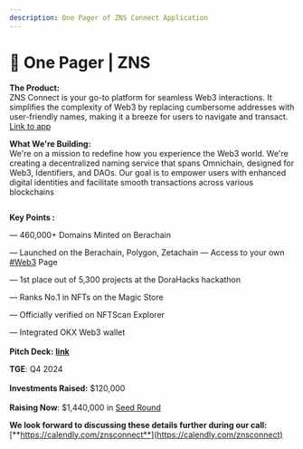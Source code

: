 ```yaml
---
description: One Pager of ZNS Connect Application
---
```


# 👾 One Pager | ZNS

**The Product:**\
ZNS Connect is your go-to platform for seamless Web3 interactions. It simplifies the complexity of Web3 by replacing cumbersome addresses with user-friendly names, making it a breeze for users to navigate and transact.\
[Link to app](https://app.znsconnect.io/)

**What We're Building:**\
We're on a mission to redefine how you experience the Web3 world. We're creating a decentralized naming service that spans Omnichain, designed for Web3, Identifiers, and DAOs. Our goal is to empower users with enhanced digital identities and facilitate smooth transactions across various blockchains

<figure><img src=".gitbook/assets/One pager - ZNS Connect (1).jpg" alt=""><figcaption></figcaption></figure>

**Key Points :**

— 460,000+ Domains Minted on Berachain

— Launched on the Berachain, Polygon, Zetachain — Access to your own [#Web3](tg://search\_hashtag?hashtag=Web3) Page

&#x20;— 1st place out of 5,300 projects at the DoraHacks hackathon&#x20;

— Ranks No.1 in NFTs on the Magic Store&#x20;

— Officially verified on NFTScan Explorer&#x20;

— Integrated OKX Web3 wallet\
\
**Pitch Deck:** [**link**](https://docs.znsconnect.io/pitch-deck)

**TGE**: Q4 2024\
\
**Investments Raised:** $120,000\
\
**Raising Now**: $1,440,000 in [Seed Round](https://docs.znsconnect.io/tokenomics-and-revenue-streams)&#x20;



**We look forward to discussing these details further during our call:** [**https://calendly.com/znsconnect**](https://calendly.com/znsconnect)
